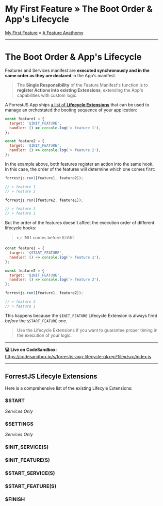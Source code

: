 <h1 class="tutorial-step"><span>My First Feature &raquo;</span> The Boot Order & App's Lifecycle</h1>

[My First Feature](../README.md) &raquo; [A Feature Anathomy](./README.md)

---

# The Boot Order & App's Lifecycle

Features and Services manifest are **executed synchronously and in the same order as they are declared** in the App's manifest.

> The **Single Responsibility** of the Feature Manifest's function is to **register Actions into existing Extensions**, extending the App's capabilities with custom logic.

A ForrestJS App ships [a list of **Lifecycle Extensions**](https://github.com/forrestjs/forrestjs/blob/master/packages/core/docs/create-hook-app.md) that can be used to manage an orchestated the booting sequence of your application:

```js
const feature1 = {
  target: '$INIT_FEATURE',
  handler: () => console.log('> feature 1'),
};

const feature2 = {
  target: '$INIT_FEATURE',
  handler: () => console.log('> feature 2'),
};
```

In the example above, both features register an action into the same hook. In this case, the order of the features will determine which one comes first:

```js
forrestjs.run([feature1, feature2]);

// > feature 1
// > feature 2

forrestjs.run([feature2, feature1]);

// > feature 2
// > feature 1
```

But the order of the features doesn't affect the execution order of different lifecycle hooks:

> 👉 INIT comes before START

```js
const feature1 = {
  target: '$START_FEATURE',
  handler: () => console.log('> feature 1'),
};

const feature2 = {
  target: '$INIT_FEATURE',
  handler: () => console.log('> feature 2'),
};

forrestjs.run([feature1, feature2]);

// > feature 2
// > feature 1
```

This happens because the `$INIT_FEATURE` Lifecycle Extension is always fired _before_ the `$START_FEATURE` one.

> Use the Lifecycle Extensions if you want to guarantee proper timing in the execution of your logic.

---

**💻 Live on CodeSandbox:**  
https://codesandbox.io/s/forrestjs-app-lifecycle-qkxep?file=/src/index.js

---

## ForrestJS Lifecyle Extensions

Here is a comprehensive list of the existing Lifecyle Extensions:

### $START

_Services Only_

### $SETTINGS

_Services Only_

### $INIT_SERVICE(S)

### $INIT_FEATURE(S)

### $START_SERVICE(S)

### $START_FEATURE(S)

### $FINISH
